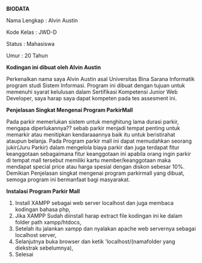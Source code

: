 **BIODATA**

Nama Lengkap : Alvin Austin

Kode Kelas   : JWD-D

Status       : Mahasiswa

Umur         : 20 Tahun



**Kodingan ini dibuat oleh Alvin Austin**

Perkenalkan nama saya Alvin Austin asal Universitas Bina Sarana Informatik program studi
Sistem Informasi. Program ini dibuat dengan tujuan untuk memenuhi syarat kelulusan dalam Sertifikasi Kompetensi
Junior Web Developer, saya harap saya dapat kompeten pada tes assesment ini.


**Penjelasan Singkat Mengenai Program ParkirMall**

Pada parkir memerlukan sistem untuk menghitung lama durasi parkir, mengapa diperlukannya?? sebab parkir menjadi
tempat penting untuk memarkir atau menitipkan kendaraaannya baik itu untuk beristirahat ataupun belanja. Pada
Program parkir mall ini dapat memudahkan seorang jukir(Juru Parkir) dalam mengelola biaya parkir dan juga terdapat 
fitur keanggotaan sebagaimana fitur keanggotaan ini apabila orang ingin parkir di tempat mall tersebut memiliki
kartu member/keanggotaan maka mendapat special price atau harga spesial dengan diskon sebesar 10%. Demikian
Penjelasan singkat mengenai program parkirmall yang dibuat, semoga program ini bermanfaat bagi masyarakat.

**Instalasi Program Parkir Mall**

1. Install XAMPP sebagai web server localhost dan juga membaca kodingan bahasa php,
2. Jika XAMPP Sudah diinstall harap extract file kodingan ini ke dalam folder path xampp/htdocs,
3. Setelah itu jalankan xampp dan nyalakan apache web servernya sebagai localhost server,
4. Selanjutnya buka browser dan ketik 'localhost/(namafolder yang diekstrak sebelumnya),
5. Selesai
